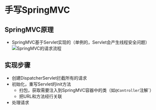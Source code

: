 # 手写SpringMVC

## SpringMVC原理
* SpringMVC基于Servlet实现的（单例的，Servlet会产生线程安全问题）
![SpringMVC的请求流程](https://upload-images.jianshu.io/upload_images/16643404-321fa20f9ea1388c.jpg?imageMogr2/auto-orient/strip%7CimageView2/2/w/1240)

## 实现步骤
* 创建DispatcherServlet拦截所有的请求
* 初始化，重写Servlet的init方法
    * 扫包，获取需要注入到SpringMVC容器中的类（如`@Controller`注解`）
    * 把URL和方法经行关联
* 处理请求  

## 

